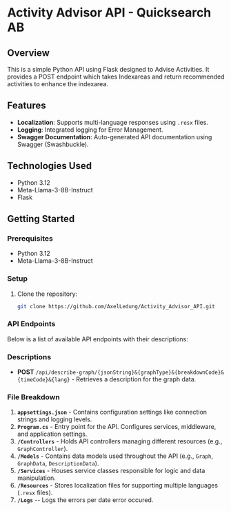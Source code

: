 # Activity Advisor API - Quicksearch AB

## Overview

This is a simple Python API using Flask designed to Advise Activities. It provides a POST endpoint which takes Indexareas and return recommended activities to enhance the indexarea. 

## Features

- **Localization**: Supports multi-language responses using `.resx` files.
- **Logging**: Integrated logging for Error Management.
- **Swagger Documentation**: Auto-generated API documentation using Swagger (Swashbuckle).

## Technologies Used

- Python 3.12
- Meta-Llama-3-8B-Instruct
- Flask

## Getting Started

### Prerequisites

- Python 3.12
- Meta-Llama-3-8B-Instruct

### Setup

1. Clone the repository:

   ```bash
   git clone https://github.com/AxelLedung/Activity_Advisor_API.git

### API Endpoints

Below is a list of available API endpoints with their descriptions:

### Descriptions
- **POST** `/api/describe-graph/{jsonString}&{graphType}&{breakdownCode}&{timeCode}&{lang}` - Retrieves a description for the graph data.

### File Breakdown

1. **`appsettings.json`** - Contains configuration settings like connection strings and logging levels.
2. **`Program.cs`** - Entry point for the API. Configures services, middleware, and application settings.
4. **`/Controllers`** - Holds API controllers managing different resources (e.g., `GraphController`).
5. **`/Models`** - Contains data models used throughout the API (e.g., `Graph`, `GraphData`, `DescriptionData`).
6. **`/Services`** - Houses service classes responsible for logic and data manipulation.
7. **`/Resources`** - Stores localization files for supporting multiple languages (`.resx` files).
8. **`/Logs`** -- Logs the errors per date error occured.
